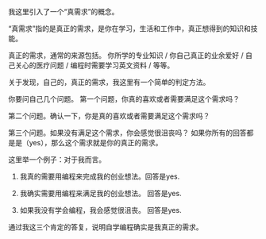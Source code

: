 我这里引入了一个“真需求”的概念。

“真需求”指的是真正的需求，是你在学习，生活和工作中，真正想得到的知识和技能。

真正的需求，通常的来源包括。
你所学的专业知识 / 你自己真正的业余爱好 / 自己关心的医疗问题 / 编程时需要学习英文资料 / 等等。

关于发现，自己的，真正的需求，我这里有一个简单的判定方法。

你要问自己几个问题。
第一个问题，你真的喜欢或者需要满足这个需求吗？

第二个问题。确认一下，你是真的喜欢或者需要满足这个需求吗？

第三个问题。如果没有满足这个需求，你会感觉很沮丧吗？
如果你所有的回答都是是（yes），那么这个需求就是你的真正的需求。

这里举一个例子：对于我而言。
1.	我真的需要用编程来完成我的创业想法。回答是yes.

2.	我确实需要用编程来满足我的创业想法。
回答是yes.

3.	如果我没有学会编程，我会感觉很沮丧。
回答是yes.

通过我这三个肯定的答复，说明自学编程确实是我真正的需求。
